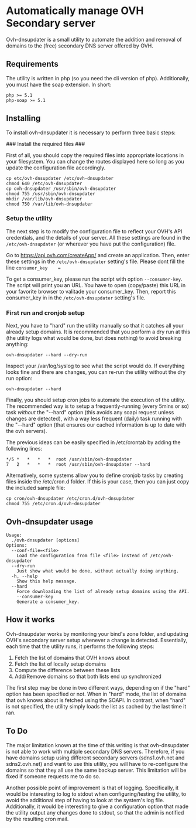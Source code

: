 # Automatically manage OVH Secondary server #

Ovh-dnsupdater is a small utility to automate the addition and removal of domains to the (free) secondary DNS server offered by OVH.

## Requirements ##

The utility is written in php (so you need the cli version of php). Additionally, you must have the soap extension. In short:

	php >= 5.1
	php-soap >= 5.1

## Installing ##

To install ovh-dnsupdater it is necessary to perform three basic steps:

### Install the required files ###

First of all, you should copy the required files into appropriate locations in your filesystem. You can change the routes displayed here so long as you update the configuration file accordingly.

	cp etc/ovh-dnsupdater /etc/ovh-dnsupdater
	chmod 640 /etc/ovh-dnsupdater
	cp ovh-dnsupdater /usr/sbin/ovh-dnsupdater
	chmod 755 /usr/sbin/ovh-dnsupdater
	mkdir /var/lib/ovh-dnsupdater
	chmod 750 /var/lib/ovh-dnsupdater

### Setup the utility ###

The next step is to modify the configuration file to reflect your OVH's API credentials, and the details of your server. All these settings are found in the `/etc/ovh-dnsupdater` (or wherever you have put the configuration) file.

Go to https://api.ovh.com/createApp/ and create an application. Then, enter these settings in the `/etc/ovh-dnsupdater` setting's file. 
Please dont fill the line `consumer_key    =`

To get a consumer_key, please run the script with option `--consumer-key`.
The script will print you an URL. You have to open (copy/paste) this URL in your favorite browser to valitade your consumer_key.
Then, report this consumer_key in in the `/etc/ovh-dnsupdater` setting's file.

### First run and cronjob setup ###

Next, you have to "hard" run the utility manually so that it catches all your already setup domains. It is recommended that you perform a dry run at this (the utility logs what would be done, but does nothing) to avoid breaking anything:

	ovh-dnsupdater --hard --dry-run

Inspect your /var/log/syslog to see what the script would do. If everything looks fine and there are changes, you can re-run the utility without the dry run option:

	ovh-dnsupdater --hard

Finally, you should setup cron jobs to automate the execution of the utility. The recommended way is to setup a frequently-running (every 5mins or so) task *without* the "--hard" option (this avoids any soapi request unless changes are detected), with a way less frequent (daily) task running with the "--hard" option (that ensures our cached information is up to date with the ovh servers).

The previous ideas can be easily specified in /etc/crontab by adding the following lines:

	*/5	*	*	*	*  root /usr/sbin/ovh-dnsupdater
	7	2	*	*	*  root /usr/sbin/ovh-dnsupdater --hard

Alternatively, some systems allow you to define cronjob tasks by creating files inside the /etc/cron.d folder. If this is your case, then you can just copy the included sample file:

	cp cron/ovh-dnsupdater /etc/cron.d/ovh-dnsupdater
	chmod 755 /etc/cron.d/ovh-dnsupdater

## Ovh-dnsupdater usage ##

	Usage: 
	  ./ovh-dnsupdater [options]
	Options:
	  --conf-file=<file>
		Load the configuration from file <file> instead of /etc/ovh-dnsupdater
	  --dry-run    
		Just show what would be done, without actually doing anything.
	  -h, --help   
		Show this help message.
	  --hard       
		Force downloading the list of already setup domains using the API.
		--consumer-key      
		Generate a consumer_key.

## How it works ##

Ovh-dnsupdater works by monitoring your bind's zone folder, and updating OVH's secondary server setup whenever a change is detected. Essentially, each time that the utility runs, it performs the following steps:

 1. Fetch the list of domains that OVH knows about
 2. Fetch the list of locally setup domains
 3. Compute the difference between these lists
 4. Add/Remove domains so that both lists end up synchronized

The first step may be done in two different ways, depending on if the "hard" option has been specified or not. When in "hard" mode, the list of domains that ovh knows about is fetched using the SOAPI. In contrast, when "hard" is not specified, the utility simply loads the list as cached by the last time it ran.

## To Do ##

The major limitation known at the time of this writing is that ovh-dnsupdater is not able to work with multiple secondary DNS servers. Therefore, if you have domains setup using different secondary servers (sdns1.ovh.net and sdns2.ovh.net) and want to use this utility, you will have to re-configure the domains so that they all use the same backup server. This limitation will be fixed if someone requests me to do so.

Another possible point of improvement is that of logging. Specifically, it would be interesting to log to stdout when configuring/testing the utility, to avoid the additional step of having to look at the system's log file. Additionally, it would be interesting to give a configuration option that made the utility output any changes done to stdout, so that the admin is notified by the resulting cron mail.
